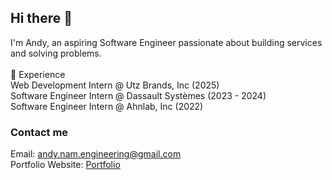 ## Hi there 👋

I'm Andy, an aspiring Software Engineer passionate about building services and solving problems.<br><br>
💼 Experience<br>
Web Development Intern @ Utz Brands, Inc (2025)<br>
Software Engineer Intern @ Dassault Systèmes (2023 - 2024)<br>
Software Engineer Intern @ Ahnlab, Inc (2022)<br>

### Contact me
Email: andy.nam.engineering@gmail.com<br>
Portfolio Website: [Portfolio](https://ndk6879.github.io/portfolio/)


<!--
**ndk6879/ndk6879** is a ✨ _special_ ✨ repository because its `README.md` (this file) appears on your GitHub profile.

Here are some ideas to get you started:

- 🔭 I’m currently working on ...
- 🌱 I’m currently learning ...
- 👯 I’m looking to collaborate on ...
- 🤔 I’m looking for help with ...
- 💬 Ask me about ...
- 📫 How to reach me: ...
- 😄 Pronouns: ...
- ⚡ Fun fact: ...
-->
